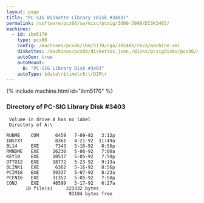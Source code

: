 ```yaml
---
layout: page
title: "PC-SIG Diskette Library (Disk #3403)"
permalink: /software/pcx86/sw/misc/pcsig/3000-3999/DISK3403/
machines:
  - id: ibm5170
    type: pcx86
    config: /machines/pcx86/ibm/5170/cga/1024kb/rev3/machine.xml
    diskettes: /machines/pcx86/diskettes.json,/disks/pcsigdisks/pcx86/diskettes.json
    autoGen: true
    autoMount:
      B: "PC-SIG Library Disk #3403"
    autoType: $date\r$time\rB:\rDIR\r
---
```


{% include machine.html id="ibm5170" %}

### Directory of PC-SIG Library Disk #3403

     Volume in drive A has no label
     Directory of A:\

    RUNME    COM      6459   7-09-92   3:12p
    INSTXT            8361   4-21-92  11:49a
    BL14     EXE      7343   5-16-92   8:56p
    RMNDME   EXE     26230   5-06-92   7:00a
    KEY10    EXE     10517   5-05-92   7:50p
    OTTO12   EXE     18772   5-23-92   9:13a
    BLINK1   EXE      6362   5-16-92   8:56p
    PCIM18   EXE     59337   5-07-92   8:23a
    PCFN16   EXE     31352   5-05-92   7:50p
    CONJ     EXE     48599   5-17-92   6:27a
           10 file(s)     223332 bytes
                           93184 bytes free
